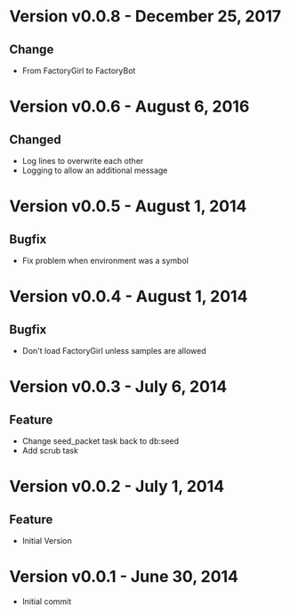 Version v0.0.8 - December 25, 2017
================================================================================

Change
--------------------------------------------------------------------------------
  * From FactoryGirl to FactoryBot

Version v0.0.6 - August 6, 2016
================================================================================

Changed
--------------------------------------------------------------------------------
  * Log lines to overwrite each other
  * Logging to allow an additional message

Version v0.0.5 - August 1, 2014
================================================================================

Bugfix
--------------------------------------------------------------------------------
  * Fix problem when environment was a symbol

Version v0.0.4 - August 1, 2014
================================================================================

Bugfix
--------------------------------------------------------------------------------
  * Don't load FactoryGirl unless samples are allowed

Version v0.0.3 - July 6, 2014
================================================================================

Feature
--------------------------------------------------------------------------------
  * Change seed_packet task back to db:seed
  * Add scrub task

Version v0.0.2 - July 1, 2014
================================================================================

Feature
--------------------------------------------------------------------------------
  * Initial Version

Version v0.0.1 - June 30, 2014
================================================================================

  * Initial commit

